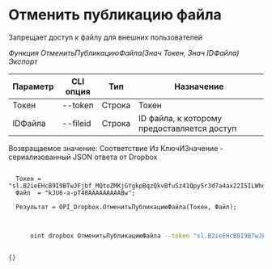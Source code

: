 ﻿---
sidebar_position: 6
---

# Отменить публикацию файла
 Запрещает доступ к файлу для внешних пользователей


*Функция ОтменитьПубликациюФайла(Знач Токен, Знач IDФайла) Экспорт*

  | Параметр | CLI опция | Тип | Назначение |
  |-|-|-|-|
  | Токен | --token | Строка | Токен |
  | IDФайла | --fileid | Строка | ID файла, к которому предоставляется доступ |

  
  Возвращаемое значение:   Соответствие Из КлючИЗначение - сериализованный JSON ответа от Dropbox

```bsl title="Пример кода"
	
  Токен = "sl.B2ieEHcB9I9BTwJFjbf_MQtoZMKjGYgkpBqzQkvBfuSz41Qpy5r3d7a4ax22I5ILWhd9KLbN5L...";
  Файл  = "kJU6-a-pT48AAAAAAAAABw";
  
  Результат = OPI_Dropbox.ОтменитьПубликациюФайла(Токен, Файл);
	
```

```sh title="Пример команды CLI"
    
      oint dropbox ОтменитьПубликациюФайла --token "sl.B2ieEHcB9I9BTwJFjbf_MQtoZMKjGYgkpBqzQkvBfuSz41Qpy5r3d7a4ax22I5ILWhd9KLbN5L..." --fileid %fileid%


```


```json title="Результат"

{}

```
